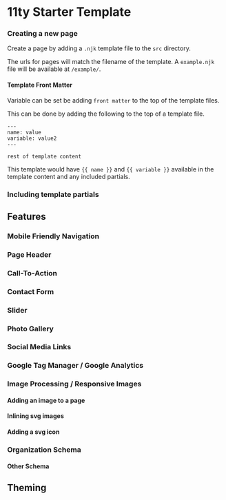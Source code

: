 # 11ty Starter Template



### Creating a new page

Create a page by adding a `.njk` template file to the `src` directory.  

The urls for pages will match the filename of the template.  A `example.njk` file will be available at `/example/`.

#### Template Front Matter

Variable can be set be adding `front matter` to the top of the template files.

This can be done by adding the following to the top of a template file.

```
---
name: value
variable: value2
---

rest of template content
```

This template would have `{{ name }}` and `{{ variable }}` available in the template content and any included partials.

### Including template partials

## Features

### Mobile Friendly Navigation

### Page Header

### Call-To-Action

### Contact Form

### Slider

### Photo Gallery

### Social Media Links

### Google Tag Manager / Google Analytics

### Image Processing / Responsive Images

#### Adding an image to a page

#### Inlining svg images

#### Adding a svg icon 

### Organization Schema

#### Other Schema

## Theming

